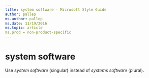 ```yaml
---
title: system software - Microsoft Style Guide
author: pallep
ms.author: pallep
ms.date: 11/19/2016
ms.topic: article
ms.prod = non-product-specific
---
```


# system software

Use *system software* (singular) instead of *systems software* (plural).
